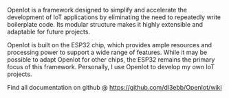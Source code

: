 OpenIot is a framework designed to simplify and accelerate the development of IoT applications by eliminating the need to repeatedly write boilerplate code. Its modular structure makes it highly extensible and adaptable for future projects.

OpenIot is built on the ESP32 chip, which provides ample resources and processing power to support a wide range of features. While it may be possible to adapt OpenIot for other chips, the ESP32 remains the primary focus of this framework. Personally, I use OpenIot to develop my own IoT projects.

Find all documentation on github @ https://github.com/dl3ebb/OpenIot/wiki

